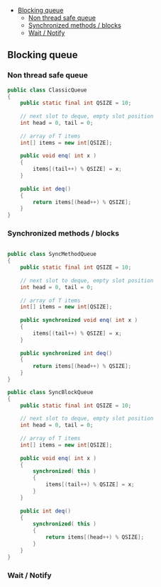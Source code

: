 
- [Blocking queue](#blocking-queue)
  - [Non thread safe queue](#non-thread-safe-queue)
  - [Synchronized methods / blocks](#synchronized-methods--blocks)
  - [Wait / Notify](#wait--notify)

## Blocking queue

### Non thread safe queue

```java
public class ClassicQueue
{
	public static final int QSIZE = 10;
	
	// next slot to deque, empty slot position
	int head = 0, tail = 0;
	
	// array of T items
	int[] items = new int[QSIZE];
	
	public void enq( int x )
	{
		items[(tail++) % QSIZE] = x;
	}
	
	public int deq()
	{
		return items[(head++) % QSIZE];
	}
}
```

### Synchronized methods / blocks

```java

public class SyncMethodQueue
{
	public static final int QSIZE = 10;
	
	// next slot to deque, empty slot position
	int head = 0, tail = 0;
	
	// array of T items
	int[] items = new int[QSIZE];
	
	public synchronized void enq( int x )
	{
		items[(tail++) % QSIZE] = x;
	}
	
	public synchronized int deq()
	{
		return items[(head++) % QSIZE];
	}
}

public class SyncBlockQueue
{
	public static final int QSIZE = 10;
	
	// next slot to deque, empty slot position
	int head = 0, tail = 0;
	
	// array of T items
	int[] items = new int[QSIZE];
	
	public void enq( int x )
	{
		synchronized( this )
		{
			items[(tail++) % QSIZE] = x;
		}
	}
	
	public int deq()
	{
		synchronized( this )
		{
			return items[(head++) % QSIZE];
		}
	}
}
```

### Wait / Notify
